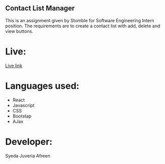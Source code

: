 ## Contact List Manager

This is an assignment given by Stomble for Software Engineering Intern position. 
The requirements are to create a contact list with add, delete and view buttons.

# Live:
[Live link]()

# Languages used:

- React
- Javascript
- CSS
- Bootstap
- AJax
# Developer:

Syeda Juveria Afreen